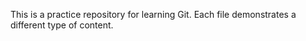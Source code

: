 This is a practice repository for learning Git. Each file demonstrates a different type of content.
